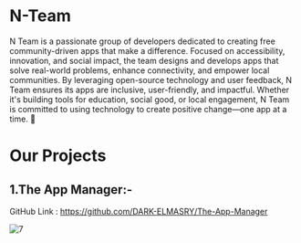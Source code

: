 # N-Team
N Team is a passionate group of developers dedicated to creating free community-driven apps that make a difference. Focused on accessibility, innovation, and social impact, the team designs and develops apps that solve real-world problems, enhance connectivity, and empower local communities. By leveraging open-source technology and user feedback, N Team ensures its apps are inclusive, user-friendly, and impactful. Whether it's building tools for education, social good, or local engagement, N Team is committed to using technology to create positive change—one app at a time. 🚀

# Our Projects
## 1.The App Manager:- ##
GitHub Link : https://github.com/DARK-ELMASRY/The-App-Manager



![7](https://github.com/user-attachments/assets/c10c62a2-695d-4691-8e0a-4ffd5a719114)
